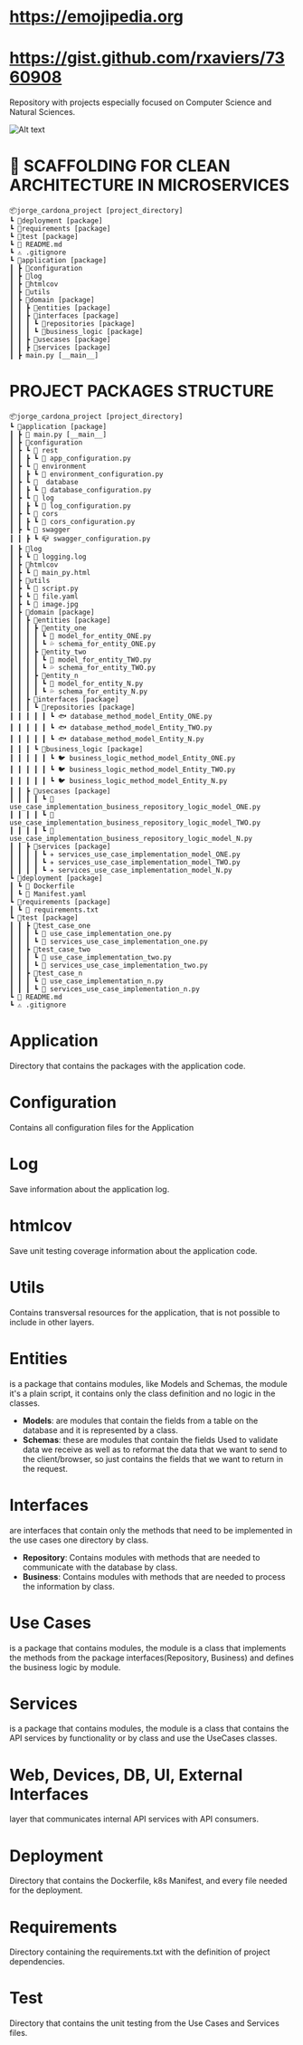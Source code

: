 # https://emojipedia.org
# https://gist.github.com/rxaviers/7360908
Repository with projects especially focused on Computer Science and Natural Sciences.

![Alt text](resources/clean_architecture.jpg)
# 🐍 SCAFFOLDING FOR CLEAN ARCHITECTURE IN MICROSERVICES

```
📦jorge_cardona_project [project_directory]
┗ 📂deployment [package]
┗ 📂requirements [package]
┗ 📂test [package]
┗ 📜 README.md
┗ ⚠️ .gitignore
┗ 📂application [package]
┃ ┣ 📂configuration
┃ ┣ 📂log
┃ ┣ 📂htmlcov
┃ ┣ 📂utils
┃ ┣ 📂domain [package]
┃ ┃ ┣ 📂entities [package]
┃ ┃ ┣ 📂interfaces [package]
┃ ┃ ┃ ┗ 📂repositories [package]
┃ ┃ ┃ ┗ 📂business_logic [package]
┃ ┃ ┣ 📂usecases [package]
┃ ┃ ┣ 📂services [package]
┃ ┣ main.py [__main__]
```

# PROJECT PACKAGES STRUCTURE
```
📦jorge_cardona_project [project_directory]
┗ 📂application [package]
┃ ┣ 🎄 main.py [__main__]
┃ ┣ 📂configuration
┃ ┣ ┗ 📂 rest
┃ ┃ ┣ ┗ 🏩 app_configuration.py
┃ ┣ ┗ 📂 environment
┃ ┃ ┣ ┗ 📡 environment_configuration.py
┃ ┣ ┗ 📂  database
┃ ┃ ┣ ┗ 🔑 database_configuration.py
┃ ┣ ┗ 📂 log
┃ ┃ ┣ ┗ 📜 log_configuration.py
┃ ┣ ┗ 📂 cors
┃ ┃ ┣ ┗ 🚧 cors_configuration.py
┃ ┣ ┗ 📂 swagger
┃ ┃ ┣ ┗ 📪 swagger_configuration.py
┃ ┣ 📂log
┃ ┣ ┗ 💬 logging.log
┃ ┣ 📂htmlcov
┃ ┣ ┗ 📜 main_py.html
┃ ┣ 📂utils
┃ ┣ ┗ 🐍 script.py
┃ ┣ ┗ 🎰 file.yaml
┃ ┣ ┗ 📜 image.jpg
┃ ┣ 📂domain [package]
┃ ┃ ┣ 📂entities [package]
┃ ┃ ┃ ┣ 📂entity_one
┃ ┃ ┃ ┃ ┗ 🐍 model_for_entity_ONE.py
┃ ┃ ┃ ┃ ┗ 💦 schema_for_entity_ONE.py
┃ ┃ ┃ ┣ 📂entity_two
┃ ┃ ┃ ┃ ┗ 🐍 model_for_entity_TWO.py
┃ ┃ ┃ ┃ ┗ 💦 schema_for_entity_TWO.py
┃ ┃ ┃ ┣ 📂entity_n
┃ ┃ ┃ ┃ ┗ 🐍 model_for_entity_N.py
┃ ┃ ┃ ┃ ┗ 💦 schema_for_entity_N.py
┃ ┃ ┣ 📂interfaces [package]
┃ ┃ ┃ ┗ 📂repositories [package]
┃ ┃ ┃ ┃ ┃ ┗ 🐟 database_method_model_Entity_ONE.py
┃ ┃ ┃ ┃ ┃ ┗ 🐟 database_method_model_Entity_TWO.py
┃ ┃ ┃ ┃ ┃ ┗ 🐟 database_method_model_Entity_N.py
┃ ┃ ┃ ┗ 📂business_logic [package]
┃ ┃ ┃ ┃ ┃ ┗ 🐦 business_logic_method_model_Entity_ONE.py
┃ ┃ ┃ ┃ ┃ ┗ 🐦 business_logic_method_model_Entity_TWO.py
┃ ┃ ┃ ┃ ┃ ┗ 🐦 business_logic_method_model_Entity_N.py
┃ ┃ ┣ 📂usecases [package]
┃ ┃ ┃ ┃ ┗ 🎎 use_case_implementation_business_repository_logic_model_ONE.py
┃ ┃ ┃ ┃ ┗ 🎎 use_case_implementation_business_repository_logic_model_TWO.py
┃ ┃ ┃ ┃ ┗ 🎎 use_case_implementation_business_repository_logic_model_N.py
┃ ┃ ┣ 📂services [package]
┃ ┃ ┃ ┃ ┗ ✈️ services_use_case_implementation_model_ONE.py
┃ ┃ ┃ ┃ ┗ ✈️ services_use_case_implementation_model_TWO.py
┃ ┃ ┃ ┃ ┗ ✈️ services_use_case_implementation_model_N.py
┗ 📂deployment [package]
┃ ┗ 🐳 Dockerfile
┃ ┗ 🎰 Manifest.yaml
┗ 📂requirements [package]
┃ ┗ 📄 requirements.txt
┗ 📂test [package]
┃ ┃ ┣ 📂test_case_one
┃ ┃ ┃ ┗ 🍄 use_case_implementation_one.py
┃ ┃ ┃ ┗ 🍄 services_use_case_implementation_one.py
┃ ┃ ┣ 📂test_case_two
┃ ┃ ┃ ┗ 🍄 use_case_implementation_two.py
┃ ┃ ┃ ┗ 🍄 services_use_case_implementation_two.py
┃ ┃ ┣ 📂test_case_n
┃ ┃ ┃ ┗ 🍄 use_case_implementation_n.py
┃ ┃ ┃ ┗ 🍄 services_use_case_implementation_n.py
┗ 📜 README.md
┗ ⚠️ .gitignore
```

# Application
Directory that contains the packages with the application code.

# Configuration
Contains all configuration files for the Application

# Log
Save information about the application log.

# htmlcov
Save unit testing coverage information about the application code.

# Utils
Contains transversal resources for the application, that is not possible to include in other layers.

# Entities
is a package that contains modules, like Models and Schemas, the module it's a plain script, it contains only the class definition and no logic in the classes.
- **Models**: are modules that contain the fields from a table on the database and it is represented by a class.
- **Schemas**: these are modules that contain the fields Used to validate data we receive as well as to reformat the data that we want to send to the client/browser, so just contains the fields that we want to return in the request.

# Interfaces
are interfaces that contain only the methods that need to be implemented in the use cases one directory by class.
- **Repository**: Contains modules with methods that are needed to communicate with the database by class.
- **Business**: Contains modules with methods that are needed to process the information by class.

# Use Cases
is a package that contains modules, the module is a class that implements the methods from the package interfaces(Repository, Business) and defines the business logic by module.

# Services
is a package that contains modules, the module is a class that contains the API services by functionality or by class and use the UseCases classes.

# Web, Devices, DB, UI, External Interfaces
layer that communicates internal API services with API consumers.

# Deployment
Directory that contains the Dockerfile, k8s Manifest, and every file needed for the deployment.

# Requirements
Directory containing the requirements.txt with the definition of project dependencies.

# Test
Directory that contains the unit testing from the Use Cases and Services files.
